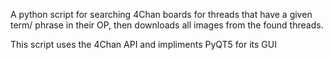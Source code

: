 A python script for searching 4Chan boards for threads that have a given term/ phrase in their OP, then downloads all images from the found threads.

This script uses the 4Chan API and impliments PyQT5 for its GUI